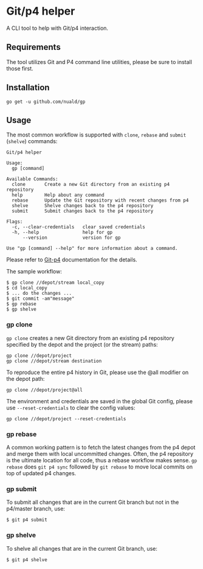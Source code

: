 # Git/p4 helper

A CLI tool to help with Git/p4 interaction.

## Requirements

The tool utilizes Git and P4 command line utilities, please be sure
to install those first.

## Installation

    go get -u github.com/nuald/gp

## Usage

The most common workflow is supported with `clone`, `rebase` and `submit` (`shelve`) commands:

```
Git/p4 helper

Usage:
  gp [command]

Available Commands:
  clone       Create a new Git directory from an existing p4 repository
  help        Help about any command
  rebase      Update the Git repository with recent changes from p4
  shelve      Shelve changes back to the p4 repository
  submit      Submit changes back to the p4 repository

Flags:
  -c, --clear-credentials   clear saved credentials
  -h, --help                help for gp
      --version             version for gp

Use "gp [command] --help" for more information about a command.
```

Please refer to [Git-p4](https://git-scm.com/docs/git-p4) documentation for the details.

The sample workflow:

    $ gp clone //depot/stream local_copy
    $ cd local_copy
    $ ... do the changes ...
    $ git commit -am"message"
    $ gp rebase
    $ gp shelve

### gp clone

`gp clone` creates a new Git directory from an existing p4 repository specified by the depot and the project (or the stream) paths:

    gp clone //depot/project
    gp clone //depot/stream destination

To reproduce the entire p4 history in Git, please use the @all modifier on the depot path:

    gp clone //depot/project@all

The environment and credentials are saved in the global Git config, please
use `--reset-credentials` to clear the config values:

    gp clone //depot/project --reset-credentials

### gp rebase

A common working pattern is to fetch the latest changes from the p4 depot and merge them with local uncommitted changes. Often, the p4 repository is the ultimate location for all code, thus a rebase workflow makes sense. `gp rebase` does `git p4 sync` followed by `git rebase` to move local commits on top of updated p4 changes.

### gp submit

To submit all changes that are in the current Git branch but not in the p4/master branch, use:

    $ git p4 submit

### gp shelve

To shelve all changes that are in the current Git branch, use:

    $ git p4 shelve
